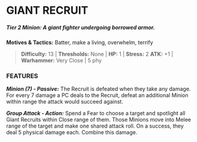 # GIANT RECRUIT

##### **Tier 2 Minion:** *A giant fighter undergoing borrowed armor.*

**Motives & Tactics:** Batter, make a living, overwhelm, terrify

> **Difficulty:** 13 | **Thresholds:** None | **HP:** 1 | **Stress:** 2
> **ATK:** +1 | **Warhammer:** Very Close | 5 phy

### FEATURES

***Minion (7) - Passive:*** The Recruit is defeated when they take any damage. For every 7 damage a PC deals to the Recruit, defeat an additional Minion within range the attack would succeed against.

***Group Attack - Action:*** Spend a Fear to choose a target and spotlight all Giant Recruits within Close range of them. Those Minions move into Melee range of the target and make one shared attack roll. On a success, they deal 5 physical damage each. Combine this damage.
